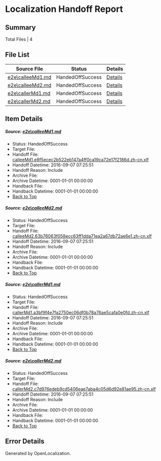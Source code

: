 # <a name='report-top'></a> Localization Handoff Report

## Summary
 Total Files | 4

## File List
 Source File | Status | Details 
 ----------- | ------ | ------- 
 [e2e\calleeMd1.md](https://github.com/OpenLocalizationTestOrg/ol-test0/blob/5a260839b4228e606f0acce4cfb8f1c865e3fabb/e2e/calleeMd1.md) | HandedOffSuccess | [Details](#0828f8de59695fb850e50e0e95618e27ed69f5fb1)
 [e2e\calleeMd2.md](https://github.com/OpenLocalizationTestOrg/ol-test0/blob/5a260839b4228e606f0acce4cfb8f1c865e3fabb/e2e/calleeMd2.md) | HandedOffSuccess | [Details](#579930546a4d868ab64958babaf51dce485eb8a52)
 [e2e\callerMd1.md](https://github.com/OpenLocalizationTestOrg/ol-test0/blob/5a260839b4228e606f0acce4cfb8f1c865e3fabb/e2e/callerMd1.md) | HandedOffSuccess | [Details](#640d204b5503a413f28536e50ac1aec8e8c4ffe93)
 [e2e\callerMd2.md](https://github.com/OpenLocalizationTestOrg/ol-test0/blob/5a260839b4228e606f0acce4cfb8f1c865e3fabb/e2e/callerMd2.md) | HandedOffSuccess | [Details](#c50b5e513bedfc354e43500ed453334af901638c4)

## Item Details
##### <a name='0828f8de59695fb850e50e0e95618e27ed69f5fb1'></a> Source: [e2e\calleeMd1.md](https://github.com/OpenLocalizationTestOrg/ol-test0/blob/5a260839b4228e606f0acce4cfb8f1c865e3fabb/e2e/calleeMd1.md)
* Status: HandedOffSuccess
* Target File: 
* Handoff File: [calleeMd1.e8f5ecec2b522eb147a4ff0ca19ca72e17f2186d.zh-cn.xlf](https://github.com/OpenLocalizationTestOrg/ol-test0-handoff/blob/1b2a78b33f9c50711cf7c59f2e5b0c77b117d87d/ol-handoff/OpenLocalizationTestOrg/ol-test0-zhcn/ci/ht/calleeMd1.e8f5ecec2b522eb147a4ff0ca19ca72e17f2186d.zh-cn.xlf)
* Handoff Datetime: 2016-09-07 07:25:51
* Handoff Reason: Include
* Archive File: 
* Archive Datetime: 0001-01-01 00:00:00
* Handback File: 
* Handback Datetime: 0001-01-01 00:00:00
* [Back to Top](#report-top)

##### <a name='579930546a4d868ab64958babaf51dce485eb8a52'></a> Source: [e2e\calleeMd2.md](https://github.com/OpenLocalizationTestOrg/ol-test0/blob/5a260839b4228e606f0acce4cfb8f1c865e3fabb/e2e/calleeMd2.md)
* Status: HandedOffSuccess
* Target File: 
* Handoff File: [calleeMd2.63b76063f058ecc63ff1dda71ea2a67db72ae6e1.zh-cn.xlf](https://github.com/OpenLocalizationTestOrg/ol-test0-handoff/blob/1b2a78b33f9c50711cf7c59f2e5b0c77b117d87d/ol-handoff/OpenLocalizationTestOrg/ol-test0-zhcn/ci/ht/calleeMd2.63b76063f058ecc63ff1dda71ea2a67db72ae6e1.zh-cn.xlf)
* Handoff Datetime: 2016-09-07 07:25:51
* Handoff Reason: Include
* Archive File: 
* Archive Datetime: 0001-01-01 00:00:00
* Handback File: 
* Handback Datetime: 0001-01-01 00:00:00
* [Back to Top](#report-top)

##### <a name='640d204b5503a413f28536e50ac1aec8e8c4ffe93'></a> Source: [e2e\callerMd1.md](https://github.com/OpenLocalizationTestOrg/ol-test0/blob/5a260839b4228e606f0acce4cfb8f1c865e3fabb/e2e/callerMd1.md)
* Status: HandedOffSuccess
* Target File: 
* Handoff File: [callerMd1.a3bf9f4e7fa2750ec06df0b78a76ae5cafa0e0fd.zh-cn.xlf](https://github.com/OpenLocalizationTestOrg/ol-test0-handoff/blob/1b2a78b33f9c50711cf7c59f2e5b0c77b117d87d/ol-handoff/OpenLocalizationTestOrg/ol-test0-zhcn/ci/ht/callerMd1.a3bf9f4e7fa2750ec06df0b78a76ae5cafa0e0fd.zh-cn.xlf)
* Handoff Datetime: 2016-09-07 07:25:51
* Handoff Reason: Include
* Archive File: 
* Archive Datetime: 0001-01-01 00:00:00
* Handback File: 
* Handback Datetime: 0001-01-01 00:00:00
* [Back to Top](#report-top)

##### <a name='c50b5e513bedfc354e43500ed453334af901638c4'></a> Source: [e2e\callerMd2.md](https://github.com/OpenLocalizationTestOrg/ol-test0/blob/5a260839b4228e606f0acce4cfb8f1c865e3fabb/e2e/callerMd2.md)
* Status: HandedOffSuccess
* Target File: 
* Handoff File: [callerMd2.c7d976edeb9cd5406eae7aba4c05d6d92e81ae95.zh-cn.xlf](https://github.com/OpenLocalizationTestOrg/ol-test0-handoff/blob/1b2a78b33f9c50711cf7c59f2e5b0c77b117d87d/ol-handoff/OpenLocalizationTestOrg/ol-test0-zhcn/ci/ht/callerMd2.c7d976edeb9cd5406eae7aba4c05d6d92e81ae95.zh-cn.xlf)
* Handoff Datetime: 2016-09-07 07:25:51
* Handoff Reason: Include
* Archive File: 
* Archive Datetime: 0001-01-01 00:00:00
* Handback File: 
* Handback Datetime: 0001-01-01 00:00:00
* [Back to Top](#report-top)


## Error Details

Generated by OpenLocalization.
